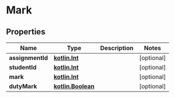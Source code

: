 # Mark

## Properties
Name | Type | Description | Notes
------------ | ------------- | ------------- | -------------
**assignmentId** | [**kotlin.Int**](.md) |  |  [optional]
**studentId** | [**kotlin.Int**](.md) |  |  [optional]
**mark** | [**kotlin.Int**](.md) |  |  [optional]
**dutyMark** | [**kotlin.Boolean**](.md) |  |  [optional]

